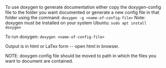 To use doxygen to generate documentation either copy the doxygen-config file to the folder you want documented or generate a new config file in that folder using the command:
`doxygen -g <name-of-config-file>`
Note: doxygen must be installed on your system
    Ubuntu:
    `sudo apt install doxygen`

To run doxygen:
`doxygen <name-of-config-file>`

Output is in html or LaTex form -- open html in browser.

NOTE: doxygen config file should be moved to path in which the files you want to document are contained.